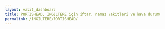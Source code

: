 ```yaml
---
layout: vakit_dashboard
title: PORTISHEAD, INGILTERE için iftar, namaz vakitleri ve hava durumu - ilçe/eyalet seç
permalink: /INGILTERE/PORTISHEAD/
---
```


<script type="text/javascript">
  var GLOBAL_COUNTRY = 'INGILTERE';
  var GLOBAL_CITY = 'PORTISHEAD';
  var GLOBAL_STATE = '';
  var lat = 72;
  var lon = 21;
</script>
